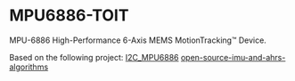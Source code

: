 # MPU6886-TOIT

MPU-6886 High-Performance 6-Axis MEMS MotionTracking™ Device.


Based on the following project:
[I2C_MPU6886](https://github.com/tanakamasayuki/I2C_MPU6886)
[open-source-imu-and-ahrs-algorithms](https://x-io.co.uk/open-source-imu-and-ahrs-algorithms/)